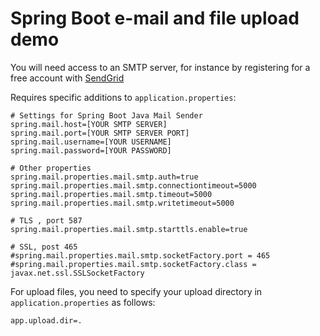 # Spring Boot e-mail and file upload demo

You will need access to an SMTP server, for instance by registering for a free account with [SendGrid](https://sendgrid.com/)

Requires specific additions to `application.properties`:
```
# Settings for Spring Boot Java Mail Sender
spring.mail.host=[YOUR SMTP SERVER]
spring.mail.port=[YOUR SMTP SERVER PORT]
spring.mail.username=[YOUR USERNAME]
spring.mail.password=[YOUR PASSWORD]

# Other properties
spring.mail.properties.mail.smtp.auth=true
spring.mail.properties.mail.smtp.connectiontimeout=5000
spring.mail.properties.mail.smtp.timeout=5000
spring.mail.properties.mail.smtp.writetimeout=5000

# TLS , port 587
spring.mail.properties.mail.smtp.starttls.enable=true

# SSL, post 465
#spring.mail.properties.mail.smtp.socketFactory.port = 465
#spring.mail.properties.mail.smtp.socketFactory.class = javax.net.ssl.SSLSocketFactory
```

For upload files, you need to specify your upload directory in `application.properties` as follows:
```
app.upload.dir=.
```
